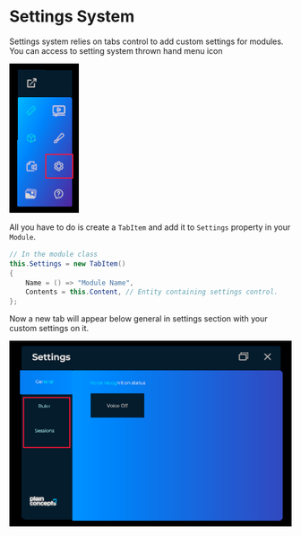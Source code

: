 # Settings System

Settings system relies on tabs control to add custom settings for modules.
You can access to setting system thrown hand menu icon

![settings hand menu](images/settings_system_hand_menu.png)

All you have to do is create a `TabItem` and add it to `Settings` property in your `Module`.

```csharp
// In the module class
this.Settings = new TabItem()
{
    Name = () => "Module Name",
    Contents = this.Content, // Entity containing settings control.
};
```

Now a new tab will appear below general in settings section with your custom settings on it.

![settings hand menu](images/settings_system_panel.png)

